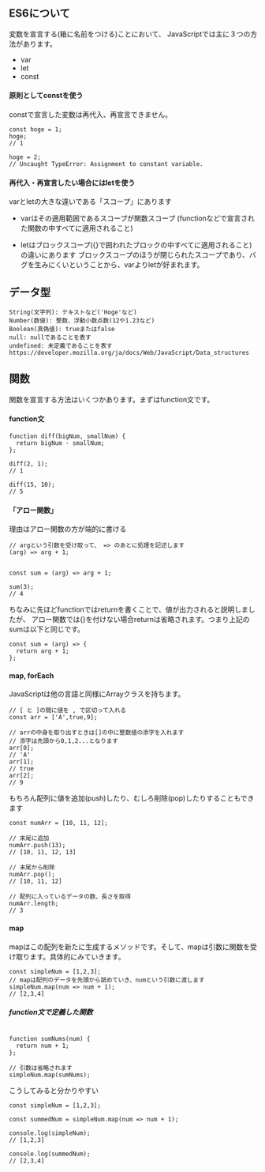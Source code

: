## ES6について
変数を宣言する(箱に名前をつける)ことにおいて、
JavaScriptでは主に３つの方法があります。

- var
- let
- const

#### 原則としてconstを使う
constで宣言した変数は再代入、再宣言できません。
```
const hoge = 1;
hoge;
// 1

hoge = 2;
// Uncaught TypeError: Assignment to constant variable.
```

#### 再代入・再宣言したい場合にはletを使う

varとletの大きな違いである「スコープ」にあります
- varはその適用範囲であるスコープが関数スコープ
(functionなどで宣言された関数の中すべてに適用されること)

- letはブロックスコープ({}で囲われたブロックの中すべてに適用されること)の違いにあります
ブロックスコープのほうが閉じられたスコープであり、バグを生みにくいということから、varよりletが好まれます。

## データ型
```
String(文字列): テキストなど('Hoge'など)
Number(数値): 整数、浮動小数点数(12や1.23など)
Boolean(真偽値): trueまたはfalse
null: nullであることを表す
undefined: 未定義であることを表す
https://developer.mozilla.org/ja/docs/Web/JavaScript/Data_structures
```

## 関数
関数を宣言する方法はいくつかあります。まずはfunction文です。

#### function文
```
function diff(bigNum, smallNum) {
  return bigNum - smallNum;
};

diff(2, 1);
// 1

diff(15, 10);
// 5
```

#### 「アロー関数」
理由はアロー関数の方が端的に書ける

```
// argという引数を受け取って、 => のあとに処理を記述します
(arg) => arg + 1;


const sum = (arg) => arg + 1;

sum(3);
// 4
```

ちなみに先ほどfunctionではreturnを書くことで、値が出力されると説明しましたが、
アロー関数では{}を付けない場合returnは省略されます。つまり上記のsumは以下と同じです。

```
const sum = (arg) => {
  return arg + 1;
};
```

#### map, forEach
JavaScriptは他の言語と同様にArrayクラスを持ちます。
```
// [ と ]の間に値を , で区切って入れる
const arr = ['A',true,9];

// arrの中身を取り出すときは[]の中に整数値の添字を入れます
// 添字は先頭から0,1,2...となります
arr[0];
// 'A'
arr[1];
// true
arr[2];
// 9
```

もちろん配列に値を追加(push)したり、むしろ削除(pop)したりすることもできます

```
const numArr = [10, 11, 12];

// 末尾に追加
numArr.push(13);
// [10, 11, 12, 13]

// 末尾から削除
numArr.pop();
// [10, 11, 12]

// 配列に入っているデータの数、長さを取得
numArr.length;
// 3
```
#### map
mapはこの配列を新たに生成するメソッドです。そして、mapは引数に関数を受け取ります。具体的にみていきます。
```
const simpleNum = [1,2,3];
// mapは配列のデータを先頭から舐めていき、numという引数に渡します
simpleNum.map(num => num + 1);
// [2,3,4]
```

##### function文で定義した関数
```

function sumNums(num) {
  return num + 1;
};

// 引数は省略されます
simpleNum.map(sumNums);

```

こうしてみると分かりやすい
```
const simpleNum = [1,2,3];

const summedNum = simpleNum.map(num => num + 1);

console.log(simpleNum);
// [1,2,3]

console.log(summedNum);
// [2,3,4]
```